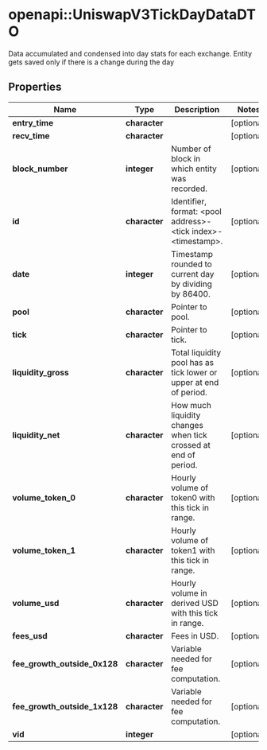 # openapi::UniswapV3TickDayDataDTO

Data accumulated and condensed into day stats for each exchange. Entity gets saved only if there is a change during the day

## Properties
Name | Type | Description | Notes
------------ | ------------- | ------------- | -------------
**entry_time** | **character** |  | [optional] 
**recv_time** | **character** |  | [optional] 
**block_number** | **integer** | Number of block in which entity was recorded. | [optional] 
**id** | **character** | Identifier, format: &lt;pool address&gt;-&lt;tick index&gt;-&lt;timestamp&gt;. | [optional] 
**date** | **integer** | Timestamp rounded to current day by dividing by 86400. | [optional] 
**pool** | **character** | Pointer to pool. | [optional] 
**tick** | **character** | Pointer to tick. | [optional] 
**liquidity_gross** | **character** | Total liquidity pool has as tick lower or upper at end of period. | [optional] 
**liquidity_net** | **character** | How much liquidity changes when tick crossed at end of period. | [optional] 
**volume_token_0** | **character** | Hourly volume of token0 with this tick in range. | [optional] 
**volume_token_1** | **character** | Hourly volume of token1 with this tick in range. | [optional] 
**volume_usd** | **character** | Hourly volume in derived USD with this tick in range. | [optional] 
**fees_usd** | **character** | Fees in USD. | [optional] 
**fee_growth_outside_0x128** | **character** | Variable needed for fee computation. | [optional] 
**fee_growth_outside_1x128** | **character** | Variable needed for fee computation. | [optional] 
**vid** | **integer** |  | [optional] 


